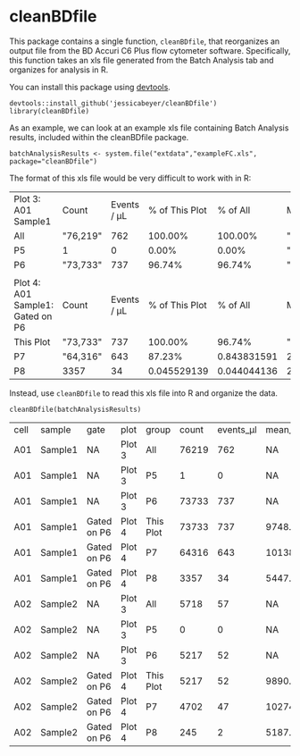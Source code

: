# cleanBDfile
This package contains a single function, `cleanBDfile`, that reorganizes an output file from the BD Accuri C6 Plus flow cytometer software. Specifically, this function takes an xls file generated from the Batch Analysis tab and organizes for analysis in R.

You can install this package using [devtools](https://cran.r-project.org/web/packages/devtools/index.html).

```
devtools::install_github('jessicabeyer/cleanBDfile')
library(cleanBDfile)
```

As an example, we can look at an example xls file containing Batch Analysis results, included within the cleanBDfile package.

```
batchAnalysisResults <- system.file("extdata","exampleFC.xls", package="cleanBDfile")
```
The format of this xls file would be very difficult to work with in R:

|                                  |          |             |                |             |                |              |             |             |              |              | 
|----------------------------------|----------|-------------|----------------|-------------|----------------|--------------|-------------|-------------|--------------|--------------| 
| Plot 3: A01 Sample1              | Count    | Events / μL | % of This Plot | % of All    | Mean FL3-A     | Mean FL2-A   | CV FL3-A    | CV FL2-A    | Median FL3-A | Median FL2-A | 
| All                              | "76,219" | 762         | 100.00%        | 100.00%     | "2,283,173.40" | "1,221.17"   | 30.65%      | 71.32%      |              |              | 
| P5                               | 1        | 0           | 0.00%          | 0.00%       | "2,542,497.00" | "104,569.00" | 0.00%       | 0.00%       |              |              | 
| P6                               | "73,733" | 737         | 96.74%         | 96.74%      | "2,355,232.89" | "1,232.53"   | 23.86%      | 24.12%      |              |              | 
|                                  |          |             |                |             |                |              |             |             |              |              | 
| Plot 4: A01 Sample1: Gated on P6 | Count    | Events / μL | % of This Plot | % of All    | Mean FL3-A     | Mean FL1-A   | CV FL3-A    | CV FL1-A    | Median FL3-A | Median FL1-A | 
| This Plot                        | "73,733" | 737         | 100.00%        | 96.74%      | "2,355,232.89" | "9,748.76"   | 23.86%      | 27.52%      |              |              | 
| P7                               | "64,316" | 643         | 87.23%         | 0.843831591 | 2331800.431    | 10138.58446  | 0.227644637 | 0.23856464  |              |              | 
| P8                               | 3357     | 34          | 0.045529139    | 0.044044136 | 2346499.822    | 5447.780459  | 0.233231419 | 0.238693222 |              |              | 

Instead, use `cleanBDfile` to read this xls file into R and organize the data.
```
cleanBDfile(batchAnalysisResults)
```
|      |         |             |        |           |       |           |            |            |            |           |           |           | 
|------|---------|-------------|--------|-----------|-------|-----------|------------|------------|------------|-----------|-----------|-----------| 
| cell | sample  | gate        | plot   | group     | count | events_μl | mean_fl1_a | mean_fl2_a | mean_fl3_a | cv_fl1_a  | cv_fl2_a  | cv_fl3_a  | 
| A01  | Sample1 | NA          | Plot 3 | All       | 76219 | 762       | NA         | 1221.167   | 2283173    | NA        | 0.7132268 | 0.3064661 | 
| A01  | Sample1 | NA          | Plot 3 | P5        | 1     | 0         | NA         | 104569     | 2542497    | NA        | 0         | 0         | 
| A01  | Sample1 | NA          | Plot 3 | P6        | 73733 | 737       | NA         | 1232.525   | 2355233    | NA        | 0.2412269 | 0.238634  | 
| A01  | Sample1 | Gated on P6 | Plot 4 | This Plot | 73733 | 737       | 9748.761   | NA         | 2355233    | 0.275229  | NA        | 0.238634  | 
| A01  | Sample1 | Gated on P6 | Plot 4 | P7        | 64316 | 643       | 10138.584  | NA         | 2331800    | 0.2385646 | NA        | 0.2276446 | 
| A01  | Sample1 | Gated on P6 | Plot 4 | P8        | 3357  | 34        | 5447.78    | NA         | 2346500    | 0.2386932 | NA        | 0.2332314 | 
| A02  | Sample2 | NA          | Plot 3 | All       | 5718  | 57        | NA         | 1166.867   | 2034217    | NA        | 0.431591  | 0.3895973 | 
| A02  | Sample2 | NA          | Plot 3 | P5        | 0     | 0         | NA         | 0          | 0          | NA        | 0         | 0         | 
| A02  | Sample2 | NA          | Plot 3 | P6        | 5217  | 52        | NA         | 1243.251   | 2228867    | NA        | 0.2344015 | 0.2269615 | 
| A02  | Sample2 | Gated on P6 | Plot 4 | This Plot | 5217  | 52        | 9890.913   | NA         | 2228867    | 0.2813896 | NA        | 0.2269615 | 
| A02  | Sample2 | Gated on P6 | Plot 4 | P7        | 4702  | 47        | 10274.234  | NA         | 2219186    | 0.247009  | NA        | 0.2249267 | 
| A02  | Sample2 | Gated on P6 | Plot 4 | P8        | 245   | 2         | 5187.127   | NA         | 2232615    | 0.228119  | NA        | 0.2245781 | 

